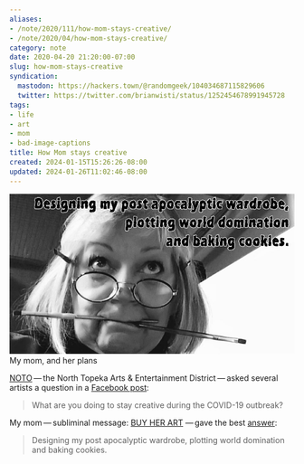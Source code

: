 ```yaml
---
aliases:
- /note/2020/111/how-mom-stays-creative/
- /note/2020/04/how-mom-stays-creative/
category: note
date: 2020-04-20 21:20:00-07:00
slug: how-mom-stays-creative
syndication:
  mastodon: https://hackers.town/@randomgeek/104034687115829606
  twitter: https://twitter.com/brianwisti/status/1252454678991945728
tags:
- life
- art
- mom
- bad-image-captions
title: How Mom stays creative
created: 2024-01-15T15:26:26-08:00
updated: 2024-01-26T11:02:46-08:00
---
```


![attachments/img/2020/cover-2020-04-20.jpg](../../../attachments/img/2020/cover-2020-04-20.jpg)
My mom, and her plans

[NOTO](https://explorenoto.org/) — the North Topeka Arts & Entertainment District — asked several artists a question in a [Facebook post](https://www.facebook.com/explorenoto/photos/a.111376888892182/3355542067808965/?type=3&theater):

 > 
 > What are you doing to stay creative during the COVID-19 outbreak?

My mom — subliminal message: [BUY HER ART](https://www.shellybedsaul.com/) — gave the best [answer](https://www.facebook.com/explorenoto/photos/a.111376888892182/3355542067808965/?type=3&theater):

 > 
 > Designing my post apocalyptic wardrobe, plotting world domination and baking
 > cookies.

